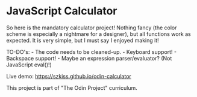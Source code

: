 # JavaScript Calculator

So here is the mandatory calculator project! Nothing fancy (the color scheme is
especially a nightmare for a designer), but all functions work as expected. It is
very simple, but I must say I enjoyed making it!

TO-DO's:
    - The code needs to be cleaned-up.
    - Keyboard support!
    - Backspace support!
    - Maybe an expression parser/evaluator? (Not JavaScript eval()!)

Live demo: https://szkiss.github.io/odin-calculator

This project is part of "The Odin Project" curriculum.